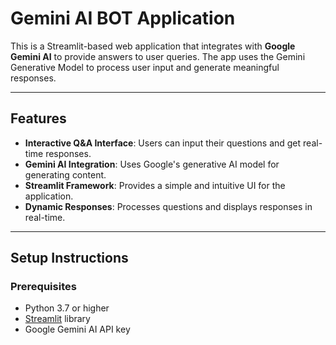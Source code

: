 # Gemini AI BOT Application

This is a Streamlit-based web application that integrates with **Google Gemini AI** to provide answers to user queries. The app uses the Gemini Generative Model to process user input and generate meaningful responses.

---

## Features

- **Interactive Q&A Interface**: Users can input their questions and get real-time responses.
- **Gemini AI Integration**: Uses Google's generative AI model for generating content.
- **Streamlit Framework**: Provides a simple and intuitive UI for the application.
- **Dynamic Responses**: Processes questions and displays responses in real-time.

---

## Setup Instructions

### Prerequisites
- Python 3.7 or higher
- [Streamlit](https://streamlit.io/) library
- Google Gemini AI API key

